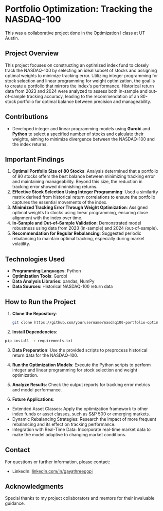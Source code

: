 # Portfolio Optimization: Tracking the NASDAQ-100
This was a collaborative project done in the Optimization I class at UT Austin.

## Project Overview

This project focuses on constructing an optimized index fund to closely track the NASDAQ-100 by selecting an ideal subset of stocks and assigning optimal weights to minimize tracking error. Utilizing integer programming for stock selection and linear programming for weight optimization, the goal is to create a portfolio that mirrors the index's performance. Historical return data from 2023 and 2024 were analyzed to assess both in-sample and out-of-sample tracking accuracy, leading to the recommendation of an 80-stock portfolio for optimal balance between precision and manageability.

## Contributions

- Developed integer and linear programming models using **Gurobi** and **Python** to select a specified number of stocks and calculate their weights, aiming to minimize divergence between the NASDAQ-100 and the index returns.

## Important Findings

1. **Optimal Portfolio Size of 80 Stocks**: Analysis determined that a portfolio of 80 stocks offers the best balance between minimizing tracking error and maintaining manageability. Beyond this size, the reduction in tracking error showed diminishing returns.
2. **Effective Stock Selection Using Integer Programming**: Used a similarity matrix derived from historical return correlations to ensure the portfolio captures the essential movements of the index.
3. **Minimized Tracking Error Through Weight Optimization**: Assigned optimal weights to stocks using linear programming, ensuring close alignment with the index over time.
4. **In-Sample and Out-of-Sample Validation**: Demonstrated model robustness using data from 2023 (in-sample) and 2024 (out-of-sample).
5. **Recommendation for Regular Rebalancing**: Suggested periodic rebalancing to maintain optimal tracking, especially during market volatility.

## Technologies Used

- **Programming Languages**: Python
- **Optimization Tools**: Gurobi
- **Data Analysis Libraries**: pandas, NumPy
- **Data Sources**: Historical NASDAQ-100 return data

## How to Run the Project

1. **Clone the Repository**:
   ```bash
   git clone https://github.com/yourusername/nasdaq100-portfolio-optimization
   ```
2. **Install Dependencies**:
  ```bash
  pip install -r requirements.txt
  ```
3. **Data Preparation**:
  Use the provided scripts to preprocess historical return data for the NASDAQ-100.

4. **Run the Optimization Models**:
  Execute the Python scripts to perform integer and linear programming for stock selection and weight optimization.

5. **Analyze Results**:
  Check the output reports for tracking error metrics and model performance.

6. **Future Applications**:
* Extended Asset Classes: Apply the optimization framework to other index funds or asset classes, such as S&P 500 or   emerging markets.
* Dynamic Rebalancing Strategies: Research the impact of more frequent rebalancing and its effect on tracking performance.
* Integration with Real-Time Data: Incorporate real-time market data to make the model adaptive to changing market conditions.

## Contact
For questions or further information, please contact:
* LinkedIn: [linkedin.com/in/gayathreegopi](https://linkedin.com/in/gayathreegopi)

## Acknowledgments
Special thanks to my project collaborators and mentors for their invaluable guidance.

